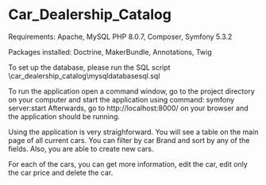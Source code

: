 # Car_Dealership_Catalog
 
Requirements:
Apache, 
MySQL
PHP 8.0.7, 
Composer, 
Symfony 5.3.2

Packages installed:
Doctrine, 
MakerBundle, 
Annotations, 
Twig

To set up the database, please run the SQL script \car_dealership_catalog\mysqldatabasesql.sql

To run the application open a command window, go to the project directory on your computer and start the application using command: symfony server:start
Afterwards, go to http://localhost:8000/ on your browser and the application should be running.

Using the application is very straighforward. You will see a table on the main page of all current cars. You can filter by car Brand and sort by any of the fields. Also, you are able to create new cars.

For each of the cars, you can get more information, edit the car, edit only the car price and delete the car.
